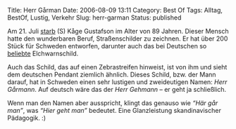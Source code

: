 Title: Herr Gårman
Date: 2006-08-09 13:11
Category: Best Of
Tags: Alltag, BestOf, Lustig, Verkehr
Slug: herr-garman
Status: published

Am 21. Juli [starb](http://www.sr.se/Ekot/artikel.asp?artikel=913078)
(S) Kåge Gustafson im Alter von 89 Jahren. Dieser Mensch hatte den
wunderbaren Beruf, Straßenschilder zu zeichnen. Er hat über 200 Stück
für Schweden entworfen, darunter auch das bei Deutschen so
[beliebte](http://www.fiket.de/2006/07/08/loesung-des-elchschilddiebstahls/)
Elchwarnschild.

Auch das Schild, das auf einen Zebrastreifen hinweist, ist von ihm und
sieht dem deutschen Pendant ziemlich ähnlich. Dieses Schild, bzw. der
Mann darauf, hat in Schweden einen sehr lustigen und zweideutigen Namen:
*Herr Gårmann*. Auf deutsch wäre das der *Herr Gehmann* – er geht ja
schließlich.

Wenn man den Namen aber ausspricht, klingt das genauso wie *“Här går
man”*, was *“Hier geht man”* bedeutet. Eine Glanzleistung
skandinavischer Pädagogik. :)

